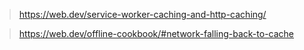 > https://web.dev/service-worker-caching-and-http-caching/

> https://web.dev/offline-cookbook/#network-falling-back-to-cache
